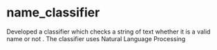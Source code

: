 # name_classifier
Developed a classifier which checks a string of text whether it is a valid name or not . The classifier uses Natural Language Processing
